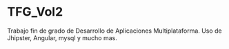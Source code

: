 # TFG_Vol2
Trabajo fin de grado de Desarrollo de Aplicaciones Multiplataforma. Uso de Jhipster, Angular, mysql y mucho mas.
